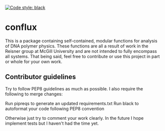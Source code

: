 [![Code style: black](https://img.shields.io/badge/code%20style-black-000000.svg)](https://github.com/ambv/black)

# conflux

This is a package containing self-contained, modular functions for analysis of
DNA polymer physics. These functions are all a result of work in the Reisner
group at McGill University and are not intended to fully encompass all systems.
That being said, feel free to contribute or use this project in part or whole
for your own work. 

## Contributor guidelines

Try to follow PEP8 guidelines as much as possible. I also require the following
to merge changes:

Run pipreqs to generate an updated requirements.txt
Run black to autoformat your code following PEP8 convention

Otherwise just try to comment your work clearly. In the future I hope implement
tests but I haven't had the time yet.
